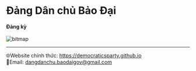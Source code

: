 # Đảng Dân chủ Bảo Đại
**Đảng kỳ**<br/><br/>
![bitmap](https://user-images.githubusercontent.com/119743748/223655629-8560a373-6f31-40ea-867c-20ec8caf9ab1.png)<br/><hr/>
🌐Website chính thức: https://democraticsparty.github.io<br/>
📧Email: dangdanchu.baodaigov@gmail.com<br/>

